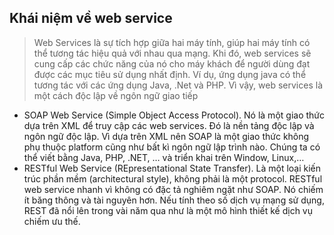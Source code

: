 ## Khái niệm về web service
> Web Services là sự tích hợp giữa hai máy tính, giúp hai máy tính có thể tương tác hiệu quả với nhau qua mạng. Khi đó, web services sẽ cung cấp các chức năng của nó cho máy khách để người dùng đạt được các mục tiêu sử dụng nhất định. Ví dụ, ứng dụng java có thể tương tác với các ứng dụng Java, .Net và PHP. Vì vậy, web services là một cách độc lập về ngôn ngữ giao tiếp

- SOAP Web Service (Simple Object Access Protocol). Nó là một giao thức dựa trên XML để truy cập các web services. Đó là nền tảng độc lập và ngôn ngữ độc lập. Vì dựa trên XML nên SOAP là một giao thức không phụ thuộc platform cũng như bất kì ngôn ngữ lập trình nào. Chúng ta có thể viết bằng Java, PHP, .NET, … và triển khai trên Window, Linux,…
- RESTful Web Service (REpresentational State Transfer). Là một loại kiến trúc phần mềm (architectural style), không phải là một protocol. RESTful web service nhanh vì không có đặc tả nghiêm ngặt như SOAP. Nó chiếm ít băng thông và tài nguyên hơn. Nếu tính theo số dịch vụ mạng sử dụng, REST đã nổi lên trong vài năm qua như là một mô hình thiết kế dịch vụ chiếm ưu thế.
